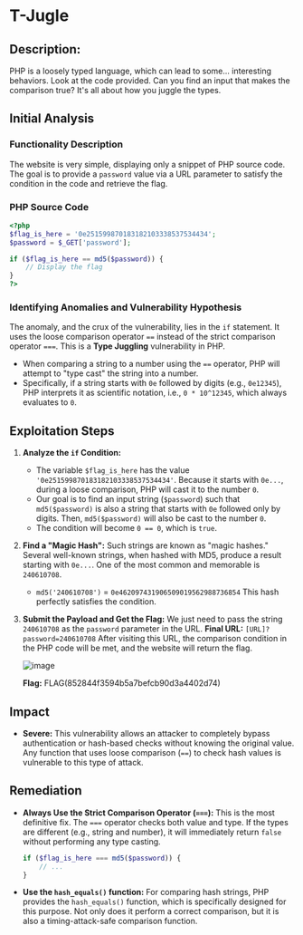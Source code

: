 # T-Jugle

## Description:

PHP is a loosely typed language, which can lead to some... interesting behaviors. Look at the code provided. Can you find an input that makes the comparison true? It's all about how you juggle the types.

## Initial Analysis

### Functionality Description
The website is very simple, displaying only a snippet of PHP source code. The goal is to provide a `password` value via a URL parameter to satisfy the condition in the code and retrieve the flag.

### PHP Source Code
```php
<?php
$flag_is_here = '0e251599870183182103338537534434';
$password = $_GET['password'];

if ($flag_is_here == md5($password)) {
    // Display the flag
}
?>
```

### Identifying Anomalies and Vulnerability Hypothesis
The anomaly, and the crux of the vulnerability, lies in the `if` statement. It uses the loose comparison operator `==` instead of the strict comparison operator `===`.
This is a **Type Juggling** vulnerability in PHP.

- When comparing a string to a number using the `==` operator, PHP will attempt to "type cast" the string into a number.
- Specifically, if a string starts with `0e` followed by digits (e.g., `0e12345`), PHP interprets it as scientific notation, i.e., `0 * 10^12345`, which always evaluates to `0`.

## Exploitation Steps

1.  **Analyze the `if` Condition:**
    - The variable `$flag_is_here` has the value `'0e251599870183182103338537534434'`. Because it starts with `0e...`, during a loose comparison, PHP will cast it to the number `0`.
    - Our goal is to find an input string (`$password`) such that `md5($password)` is also a string that starts with `0e` followed only by digits. Then, `md5($password)` will also be cast to the number `0`.
    - The condition will become `0 == 0`, which is `true`.

2.  **Find a "Magic Hash":**
    Such strings are known as "magic hashes." Several well-known strings, when hashed with MD5, produce a result starting with `0e...`. One of the most common and memorable is `240610708`.
    - `md5('240610708')` = `0e462097431906509019562988736854`
    This hash perfectly satisfies the condition.

3.  **Submit the Payload and Get the Flag:**
    We just need to pass the string `240610708` as the `password` parameter in the URL.
    **Final URL:** `[URL]?password=240610708`
    After visiting this URL, the comparison condition in the PHP code will be met, and the website will return the flag.

    ![image](https://github.com/user-attachments/assets/31c7106e-f4c2-4ee3-9ffc-34e1d3799a95)

    **Flag:** FLAG(852844f3594b5a7befcb90d3a4402d74)

## Impact
- **Severe:** This vulnerability allows an attacker to completely bypass authentication or hash-based checks without knowing the original value. Any function that uses loose comparison (`==`) to check hash values is vulnerable to this type of attack.

## Remediation
- **Always Use the Strict Comparison Operator (`===`):** This is the most definitive fix. The `===` operator checks both value and type. If the types are different (e.g., string and number), it will immediately return `false` without performing any type casting.
    ```php
    if ($flag_is_here === md5($password)) {
        // ...
    }
    ```
- **Use the `hash_equals()` function:** For comparing hash strings, PHP provides the `hash_equals()` function, which is specifically designed for this purpose. Not only does it perform a correct comparison, but it is also a timing-attack-safe comparison function.

